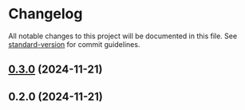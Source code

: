 # Changelog

All notable changes to this project will be documented in this file. See [standard-version](https://github.com/conventional-changelog/standard-version) for commit guidelines.

## [0.3.0](https://github.com/jpgelmi/frontend-grupo-1-IIC2173/compare/v0.2.0...v0.3.0) (2024-11-21)

## 0.2.0 (2024-11-21)
